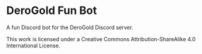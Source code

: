 # DeroGold Fun Bot
A fun Discord bot for the DeroGold Discord server.

This work is licensed under a Creative Commons Attribution-ShareAlike 4.0 International License.
